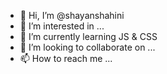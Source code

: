 - 👋 Hi, I’m @shayanshahini
- 👀 I’m interested in ...
- 🌱 I’m currently learning JS & CSS
- 💞️ I’m looking to collaborate on ...
- 📫 How to reach me ...

<!---
shayanshahini/shayanshahini is a ✨ special ✨ repository because its `README.md` (this file) appears on your GitHub profile.
You can click the Preview link to take a look at your changes.
--->
